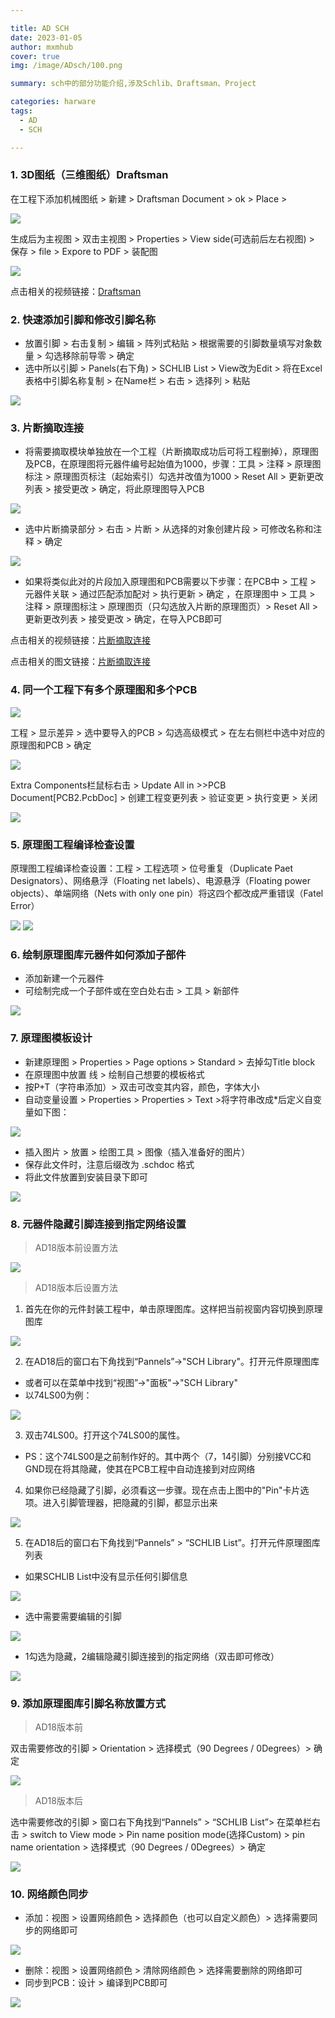 ```yaml
---

title: AD SCH
date: 2023-01-05
author: mxmhub
cover: true
img: /image/ADsch/100.png

summary: sch中的部分功能介绍,涉及Schlib、Draftsman、Project

categories: harware
tags:
  - AD
  - SCH

---
```



### 1. 3D图纸（三维图纸）Draftsman

在工程下添加机械图纸 > 新建 > Draftsman Document > ok > Place > 

![](/image/ADsch/1.png)

生成后为主视图 > 双击主视图 > Properties > View side(可选前后左右视图) > 保存 > file > Expore to PDF > 装配图

![](/image/ADsch/3.png)

点击相关的视频链接：[Draftsman](<https://www.altium.com.cn/webinars/on-demand/altium-designer-18-%E6%96%B0%E5%8A%9F%E8%83%BD-draftsman-%E6%96%87%E6%A1%A3%E5%A4%84%E7%90%86%E6%8A%80%E6%9C%AF?utm_source=ownedmediawebinars&utm_medium=webinarsmegamenu&utm_campaign=webinars>
)

### 2. 快速添加引脚和修改引脚名称

- 放置引脚 > 右击复制 > 编辑 > 阵列式粘贴 > 根据需要的引脚数量填写对象数量 > 勾选移除前导零 > 确定
- 选中所以引脚 > Panels(右下角) > SCHLIB List > View改为Edit > 将在Excel表格中引脚名称复制 > 在Name栏 > 右击 > 选择列 > 粘贴

![](/image/ADsch/4.png)

### 3. 片断摘取连接

- 将需要摘取模块单独放在一个工程（片断摘取成功后可将工程删掉），原理图及PCB，在原理图将元器件编号起始值为1000，步骤：工具 > 注释 > 原理图标注 > 原理图页标注（起始索引）勾选并改值为1000 > Reset All > 更新更改列表 > 接受更改 > 确定，将此原理图导入PCB 

![](/image/ADsch/5.png)

- 选中片断摘录部分 > 右击 > 片断 > 从选择的对象创建片段 > 可修改名称和注释 > 确定

![](/image/ADsch/6.png)

- 如果将类似此对的片段加入原理图和PCB需要以下步骤：在PCB中 > 工程 > 元器件关联 > 通过匹配添加配对 > 执行更新 > 确定 ，在原理图中 > 工具 > 注释 > 原理图标注 > 原理图页（只勾选放入片断的原理图页）> Reset All > 更新更改列表 > 接受更改 > 确定，在导入PCB即可

点击相关的视频链接：[片断摘取连接](https://altiumvideos.live.altium.com.cn/#Detail/1222)

点击相关的图文链接：[片断摘取连接](https://www.altium.com/cn/documentation/altium-designer/designing-for-reuse?version=18.1)

### 4. 同一个工程下有多个原理图和多个PCB

![](/image/ADsch/7.png)

工程 > 显示差异 > 选中要导入的PCB > 勾选高级模式 > 在左右侧栏中选中对应的原理图和PCB > 确定

![](/image/ADsch/8.png)

Extra Components栏鼠标右击 > Update All in >>PCB Document[PCB2.PcbDoc] > 创建工程变更列表 > 验证变更 > 执行变更 > 关闭

![](/image/ADsch/9.png)

### 5. 原理图工程编译检查设置

原理图工程编译检查设置：工程 > 工程选项 > 位号重复（Duplicate Paet Designators）、网络悬浮（Floating net labels）、电源悬浮（Floating power objects）、单端网络（Nets with only one pin）将这四个都改成严重错误（Fatel Error）

![](/image/ADsch/10.png)
![](/image/ADsch/11.png)

### 6. 绘制原理图库元器件如何添加子部件

- 添加新建一个元器件
- 可绘制完成一个子部件或在空白处右击 > 工具 > 新部件

![](/image/ADsch/12.png)

### 7. 原理图模板设计

- 新建原理图 > Properties > Page options > Standard > 去掉勾Title block 
- 在原理图中放置 线 > 绘制自己想要的模板格式
- 按P+T（字符串添加）> 双击可改变其内容，颜色，字体大小
- 自动变量设置 > Properties > Properties > Text >将字符串改成*后定义自变量如下图：

![](/image/ADsch/13.png)

- 插入图片 > 放置 > 绘图工具 > 图像（插入准备好的图片）
- 保存此文件时，注意后缀改为 .schdoc 格式
- 将此文件放置到安装目录下即可

![](/image/ADsch/14.png)

### 8. 元器件隐藏引脚连接到指定网络设置

> AD18版本前设置方法

![](/image/ADsch/15.png)

> AD18版本后设置方法

1) 首先在你的元件封装工程中，单击原理图库。这样把当前视窗内容切换到原理图库

![](/image/ADsch/16.png)

2) 在AD18后的窗口右下角找到“Pannels”->"SCH Library"。打开元件原理图库
- 或者可以在菜单中找到“视图”->"面板"->"SCH Library"
- 以74LS00为例：

![](/image/ADsch/17.png)

3) 双击74LS00。打开这个74LS00的属性。
- PS：这个74LS00是之前制作好的。其中两个（7，14引脚）分别接VCC和GND现在将其隐藏，使其在PCB工程中自动连接到对应网络
4) 如果你已经隐藏了引脚，必须看这一步骤。现在点击上图中的"Pin"卡片选项。进入引脚管理器，把隐藏的引脚，都显示出来

![](/image/ADsch/18.png)

5) 在AD18后的窗口右下角找到“Pannels” > “SCHLIB List”。打开元件原理图库列表
- 如果SCHLIB List中没有显示任何引脚信息

![](/image/ADsch/19.png)

- 选中需要需要编辑的引脚

![](/image/ADsch/20.png)

- 1勾选为隐藏，2编辑隐藏引脚连接到的指定网络（双击即可修改）

![](/image/ADsch/21.png)

### 9.  添加原理图库引脚名称放置方式
> AD18版本前

双击需要修改的引脚 > Orientation > 选择模式（90 Degrees / 0Degrees）> 确定

![](/image/ADsch/22.png)

> AD18版本后

选中需要修改的引脚 > 窗口右下角找到“Pannels” > “SCHLIB List”> 在菜单栏右击 > switch to View mode > Pin name position mode(选择Custom) > pin name orientation > 选择模式（90 Degrees / 0Degrees）> 确定

![](/image/ADsch/23.png)

### 10.  网络颜色同步

- 添加：视图 > 设置网络颜色 > 选择颜色（也可以自定义颜色）> 选择需要同步的网络即可

![](/image/ADsch/24.png)

- 删除：视图 > 设置网络颜色 > 清除网络颜色 > 选择需要删除的网络即可
- 同步到PCB：设计 > 编译到PCB即可

![](/image/ADsch/25.png)

















